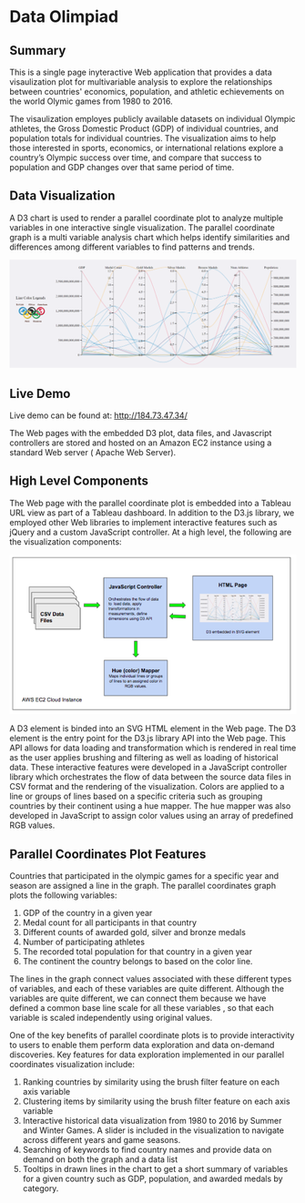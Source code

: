 # Data Olimpiad

## Summary

This is a single page inyteractive Web application that provides a data visaulization plot for multivariable analysis to explore the relationships between countries' economics, population, and athletic echievements on the world Olymic games from 1980 to 2016. 

The visaulization employes publicly available datasets on individual Olympic athletes, the Gross Domestic Product (GDP) of individual countries, and population totals for individual countries. The visualization aims to help those interested in sports, economics, or international relations explore a country’s Olympic success over time, and compare that success to population and GDP changes over that same period of time.

## Data Visualization 

A D3 chart is used to render a  parallel coordinate plot to analyze multiple variables in one interactive single visualization. The parallel coordinate graph is a multi variable analysis chart which helps identify similarities and differences among different variables to find patterns and trends. 

![Screenshot](PCChartScreenShot.PNG)



## Live Demo

Live demo can be found at: http://184.73.47.34/

The Web pages with the embedded D3 plot, data files, and Javascript controllers are stored and hosted on an Amazon EC2 instance using a standard Web server ( Apache Web Server).


## High Level Components

The Web page with the parallel coordinate plot is embedded into a Tableau URL view as part of a Tableau dashboard. In addition to the D3.js library, we employed other Web libraries to implement interactive features such as jQuery and a custom JavaScript controller. At a high level, the following are the visualization components:

![Screenshot](PCComponents.png)

A D3 element is binded into an SVG HTML element in the Web page. The D3 element is the entry point for the D3.js library API into the Web page. This API allows for data loading and transformation which is rendered in real time as the user applies brushing and filtering as well as loading of historical data. These interactive features were developed in a JavaScript controller library which orchestrates the flow of data between the source data files in CSV format and the rendering of the visualization. Colors are applied to a line or groups of lines based on a specific criteria such as grouping countries by their continent using a hue mapper. The hue mapper was also developed in JavaScript to assign color values using an array of predefined RGB values. 


## Parallel Coordinates Plot Features

Countries that participated in the olympic games for a specific year and season are assigned a line in the graph. The parallel coordinates graph plots the following variables:

1. GDP of the country in a given year
2. Medal count for all participants in that country
3. Different counts of awarded gold, silver and bronze medals
4. Number of participating athletes
5. The recorded total population for that country in a given year
6. The continent the country belongs to based on the color line.

The lines in the graph connect values associated with these different types of variables, and each of these variables are quite different. Although the variables are quite different, we can connect them because we have defined a common base line scale for all these variables , so that each variable is scaled independently using original values.

One of the key benefits of parallel coordinate plots is to provide interactivity to users to enable them perform data exploration and data on-demand discoveries. Key features for data exploration implemented in our parallel coordinates visualization include:

1. Ranking countries by similarity using the brush filter feature on each axis variable
2. Clustering items by similarity using the brush filter feature on each axis variable
3. Interactive historical data visualization from 1980 to 2016 by Summer and Winter Games.
A slider is included in the visualization to navigate across different years and game seasons.
4. Searching of keywords to find country names and provide data on demand on both the graph and a data list
5. Tooltips in drawn lines in the chart to get a short summary of variables for a given country such as GDP, population, and awarded medals by category.








